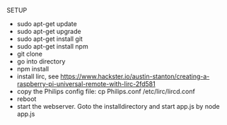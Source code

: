 SETUP
- sudo apt-get update
- sudo apt-get upgrade
- sudo apt-get install git
- sudo apt-get install npm
- git clone <this repository>
- go into directory
- npm install
- install lirc, see https://www.hackster.io/austin-stanton/creating-a-raspberry-pi-universal-remote-with-lirc-2fd581
- copy the Philips config file: cp Philips.conf /etc/lirc/lircd.conf
- reboot 
- start the webserver. Goto the installdirectory and start app.js by node app.js 
